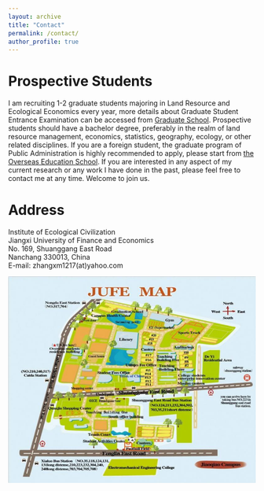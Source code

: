 ```yaml
---
layout: archive
title: "Contact"
permalink: /contact/
author_profile: true
---
```

# Prospective Students

I am recruiting 1-2 graduate students majoring in Land Resource and Ecological Economics every year, more details about Graduate Student Entrance Examination can be accessed from [Graduate School](http://grs.jxufe.edu.cn/news-show-3546.html). Prospective students should have a bachelor degree, preferably in the realm of land resource management, economics, statistics, geography, ecology, or other related disciplines. If you are a foreign student, the graduate program of Public Administration is highly recommended to apply, please start from [the Overseas Education School](http://oesenglish.jxufe.edu.cn/). If you are interested in any aspect of my current research or any work I have done in the past, please feel free to contact me at any time. Welcome to join us.

# Address

Institute of Ecological Civilization  
Jiangxi University of Finance and Economics  
No. 169, Shuanggang East Road  
Nanchang 330013, China  
E-mail: zhangxm1217(at)yahoo.com

<img src='/images/gallery/JUFE_Map.jpg'> 
